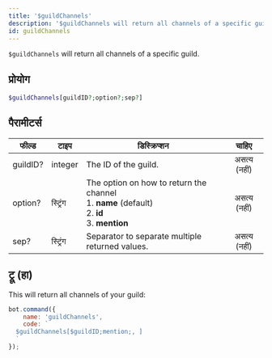 ```yaml
---
title: '$guildChannels'
description: '$guildChannels will return all channels of a specific guild.'
id: guildChannels
---
```


`$guildChannels` will return all channels of a specific guild.

## प्रोयोग

```php
$guildChannels[guildID?;option?;sep?]
```

## पैरामीटर्स

| फील्ड    | टाइप     | डिस्क्रिप्शन                                                                                                                  |    चाहिए     |
| -------- | -------- | ----------------------------------------------------------------------------------------------------------------------------- |:------------:|
| guildID? | integer  | The ID of the guild.                                                                                                          | असत्य (नहीं) |
| option?  | स्ट्रिंग | The option on how to return the channel <br /> 1. **name** (default) <br /> 2. **id** <br /> 3. **mention** | असत्य (नहीं) |
| sep?     | स्ट्रिंग | Separator to separate multiple returned values.                                                                               | असत्य (नहीं) |

## ट्रू (हा)

This will return all channels of your guild:

```javascript
bot.command({
    name: 'guildChannels',
    code: `
  $guildChannels[$guildID;mention;, ]
  `
});
```
